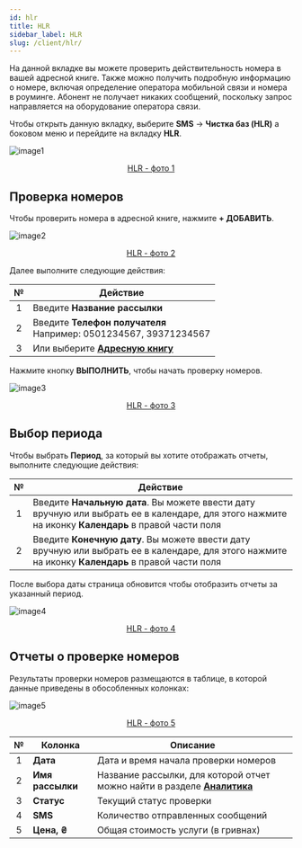 ```yaml
---
id: hlr
title: HLR
sidebar_label: HLR
slug: /client/hlr/
---
```


На данной вкладке вы можете проверить действительность номера в вашей адресной книге. Также можно получить подробную информацию о номере, включая определение оператора мобильной связи и номера в роуминге. Абонент не получает никаких сообщений, поскольку запрос направляется на оборудование оператора связи.

Чтобы открыть данную вкладку, выберите **SMS** → **Чистка баз (HLR)** а боковом меню и перейдите на вкладку **HLR**.

![image1](/img/ru/client_hlr_hlr/image1.png "HLR") <center><u>HLR - фото 1</u></center>

## Проверка номеров

Чтобы проверить номера в адресной книге, нажмите **+ ДОБАВИТЬ**.

![image2](/img/ru/client_hlr_hlr/image2.png "HLR") <center><u>HLR - фото 2</u></center>

Далее выполните следующие действия:

|  №  | Действие |
| :-: | -------- |
| 1 | Введите **Название рассылки** |
| 2 | Введите **Телефон получателя** <br/> Например: 0501234567, 39371234567 |
| 3 | Или выберите [**Адресную книгу**](../address_book/recipients.md) |

Нажмите кнопку **ВЫПОЛНИТЬ**, чтобы начать проверку номеров.

![image3](/img/ru/client_hlr_hlr/image3.png "HLR") <center><u>HLR - фото 3</u></center>

## Выбор периода

Чтобы выбрать **Период**, за который вы хотите отображать отчеты, выполните следующие действия:

|  №  | Действие |
| :-: | -------- |
| 1 | Введите **Начальную дата**. Вы можете ввести дату вручную или выбрать ее в календаре, для этого нажмите на иконку **Календарь** в правой части поля |
| 2 | Введите **Конечную дату**. Вы можете ввести дату вручную или выбрать ее в календаре, для этого нажмите на иконку **Календарь** в правой части поля |

После выбора даты страница обновится чтобы отобразить отчеты за указанный период.

![image4](/img/ru/client_hlr_hlr/image4.png "HLR") <center><u>HLR - фото 4</u></center>

## Отчеты о проверке номеров

Результаты проверки номеров размещаются в таблице, в которой данные приведены в обособленных колонках:

![image5](/img/ru/client_hlr_hlr/image5.png "HLR") <center><u>HLR - фото 5</u></center>

|  №  | Колонка | Описание |
| :-: | ------- | -------- |
| 1 | **Дата** | Дата и время начала проверки номеров |
| 2 | **Имя рассылки** | Название рассылки, для которой отчет можно найти в разделе [**Аналитика**](../reports/bulk_sms_reports.md) |
| 3 | **Статус** | Текущий статус проверки |
| 4 | **SMS** | Количество отправленных сообщений |
| 5 | **Цена, ₴** | Общая стоимость услуги (в гривнах) |
